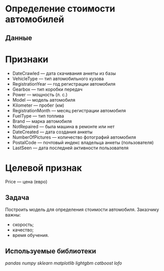 # Определение стоимости автомобилей


## Данные

# Признаки

- DateCrawled — дата скачивания анкеты из базы
- VehicleType — тип автомобильного кузова
- RegistrationYear — год регистрации автомобиля
- Gearbox — тип коробки передач
- Power — мощность (л. с.)
- Model — модель автомобиля
- Kilometer — пробег (км)
- RegistrationMonth — месяц регистрации автомобиля
- FuelType — тип топлива
- Brand — марка автомобиля
- NotRepaired — была машина в ремонте или нет
- DateCreated — дата создания анкеты
- NumberOfPictures — количество фотографий автомобиля
- PostalCode — почтовый индекс владельца анкеты (пользователя)
- LastSeen — дата последней активности пользователя

# Целевой признак
Price — цена (евро)

## Задача

Построить модель для определения стоимости автомобиля.
Заказчику важны:
- скорость;
- качество;
- время обучения.

## Используемые библиотеки
*pandas*
*numpy*
*sklearn*
*matplotlib*
*lightgbm*
*catboost*
*lofo*